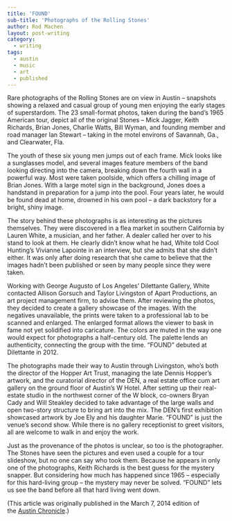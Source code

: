 ```yaml
---
title: 'FOUND'
sub-title: 'Photographs of the Rolling Stones'
author: Rod Machen
layout: post-writing
category:
  - writing
tags:
  - austin
  - music
  - art
  - published
---
```


Rare photographs of the Rolling Stones are on view in Austin – snapshots showing a relaxed and casual group of young men enjoying the early stages of superstardom. The 23 small-format photos, taken during the band&#8217;s 1965 American tour, depict all of the original Stones – Mick Jagger, Keith Richards, Brian Jones, Charlie Watts, Bill Wyman, and founding member and road manager Ian Stewart – taking in the motel environs of Savannah, Ga., and Clearwater, Fla.

<!-- <img class="alignright  wp-image-461" style="border: 0px;" alt="rolling stones logo" src="http://words.rodmachen.com/wp-content/uploads/2014/03/rolling-stones-logo.jpg" width="240" height="280" /> -->The youth of these six young men jumps out of each frame. Mick looks like a sunglasses model, and several images feature members of the band looking directing into the camera, breaking down the fourth wall in a powerful way. Most were taken poolside, which offers a chilling image of Brian Jones. With a large motel sign in the background, Jones does a handstand in preparation for a jump into the pool. Four years later, he would be found dead at home, drowned in his own pool – a dark backstory for a bright, shiny image.<!--more-->

The story behind these photographs is as interesting as the pictures themselves. They were discovered in a flea market in southern California by Lauren White, a musician, and her father. A dealer called her over to his stand to look at them. He clearly didn&#8217;t know what he had, White told Cool Hunting&#8217;s Vivianne Lapointe in an interview, but she admits that she didn&#8217;t either. It was only after doing research that she came to believe that the images hadn&#8217;t been published or seen by many people since they were taken.

Working with George Augusto of Los Angeles&#8217; Dilettante Gallery, White contacted Allison Gorsuch and Taylor Livingston of Apart Productions, an art project management firm, to advise them. After reviewing the photos, they decided to create a gallery showcase of the images. With the negatives unavailable, the prints were taken to a professional lab to be scanned and enlarged. The enlarged format allows the viewer to bask in fame not yet solidified into caricature. The colors are muted in the way one would expect for photographs a half-century old. The palette lends an authenticity, connecting the group with the time. &#8220;FOUND&#8221; debuted at Dilettante in 2012.  
<!-- <img class="alignright size-full wp-image-455" alt="found rolling stones mick jagger" src="http://words.rodmachen.com/wp-content/uploads/2014/03/found-rolling-stones-mick-jagger.jpg" width="720" height="500" /> -->  
The photographs made their way to Austin through Livingston, who&#8217;s both the director of the Hopper Art Trust, managing the late Dennis Hopper&#8217;s artwork, and the curatorial director of the DEN, a real estate office cum art gallery on the ground floor of Austin&#8217;s W Hotel. After setting up their real-estate studio in the northwest corner of the W block, co-owners Bryan Cady and Will Steakley decided to take advantage of the large walls and open two-story structure to bring art into the mix. The DEN&#8217;s first exhibition showcased artwork by Joe Ely and his daughter Marie. &#8220;FOUND&#8221; is just the venue&#8217;s second show. While there is no gallery receptionist to greet visitors, all are welcome to walk in and enjoy the work.

Just as the provenance of the photos is unclear, so too is the photographer. The Stones have seen the pictures and even used a couple for a tour slideshow, but no one can say who took them. Because he appears in only one of the photographs, Keith Richards is the best guess for the mystery snapper. But considering how much has happened since 1965 – especially for this hard-living group – the mystery may never be solved. &#8220;FOUND&#8221; lets us see the band before all that hard living went down.

<!-- Photo credit: Mick & Waiter, 1965; Unknown; © Lauren White & Dilettante; Courtesy The DEN -->

(This article was originally published in the March 7, 2014 edition of the <a href="http://www.austinchronicle.com/arts/2014-03-07/found-photographs-of-the-rolling-stones/" target="_blank">Austin Chronicle</a>.)